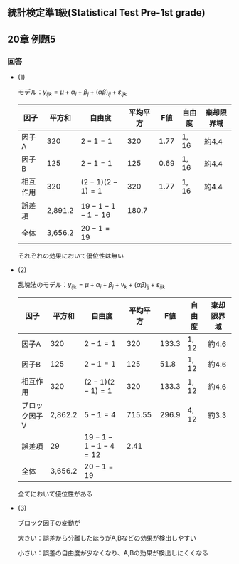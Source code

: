 ## 統計検定準1級(Statistical Test Pre-1st grade)
## 20章 例題5
### 回答

- (1)
    
    モデル：$y_{ijk} = \mu + \alpha_i + \beta_j + (\alpha \beta)_{ij} + \varepsilon_{ijk}$
    
    | 因子 | 平方和 | 自由度 | 平均平方 | F値 | 自由度 | 棄却限界域 |
    | --- | --- | --- | --- | --- | --- | --- |
    | 因子A | 320 | $2-1=1$ | 320 | 1.77 | 1, 16 | 約4.4 |
    | 因子B | 125 | $2-1=1$ | 125 | 0.69 | 1, 16 | 約4.4 |
    | 相互作用 | 320 | $(2-1)(2-1)=1$ | 320 | 1.77 | 1, 16 | 約4.4 |
    | 誤差項 | 2,891.2 | $19-1-1-1=16$ | 180.7 |  |  |  |
    | 全体 | 3,656.2 | $20-1=19$ |  |  |  |  |
    
    それぞれの効果において優位性は無い
    
- (2)
    
    乱塊法のモデル：$y_{ijk} = \mu + \alpha_i + \beta_j + v_k +(\alpha \beta)_{ij} + \varepsilon_{ijk}$
    
    | 因子 | 平方和 | 自由度 | 平均平方 | F値 | 自由度 | 棄却限界域 |
    | --- | --- | --- | --- | --- | --- | --- |
    | 因子A | 320 | $2-1=1$ | 320 | 133.3 | 1, 12 | 約4.6 |
    | 因子B | 125 | $2-1=1$ | 125 | 51.8 | 1, 12 | 約4.6 |
    | 相互作用 | 320 | $(2-1)(2-1)=1$ | 320 | 133.3 | 1, 12 | 約4.6 |
    | ブロック因子V | 2,862.2 | $5-1=4$ | 715.55 | 296.9 | 4, 12 | 約3.3 |
    | 誤差項 | 29 | $19-1-1-1-4=12$ | 2.41 |  |  |  |
    | 全体 | 3,656.2 | $20-1=19$ |  |  |  |  |
    
    全てにおいて優位性がある
    
- (3)
    
    ブロック因子の変動が
    
    大きい：誤差から分離したほうがA,Bなどの効果が検出しやすい
    
    小さい：誤差の自由度が少なくなり、A,Bの効果が検出しにくくなる